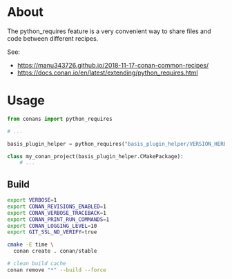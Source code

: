 # About

The python_requires feature is a very convenient way to share files and code between different recipes.

See:
- https://manu343726.github.io/2018-11-17-conan-common-recipes/
- https://docs.conan.io/en/latest/extending/python_requires.html

# Usage

```python
from conans import python_requires

# ...

basis_plugin_helper = python_requires("basis_plugin_helper/VERSION_HERE@conan/stable")

class my_conan_project(basis_plugin_helper.CMakePackage):
    # ...
```

## Build

```bash
export VERBOSE=1
export CONAN_REVISIONS_ENABLED=1
export CONAN_VERBOSE_TRACEBACK=1
export CONAN_PRINT_RUN_COMMANDS=1
export CONAN_LOGGING_LEVEL=10
export GIT_SSL_NO_VERIFY=true

cmake -E time \
  conan create . conan/stable

# clean build cache
conan remove "*" --build --force
```
